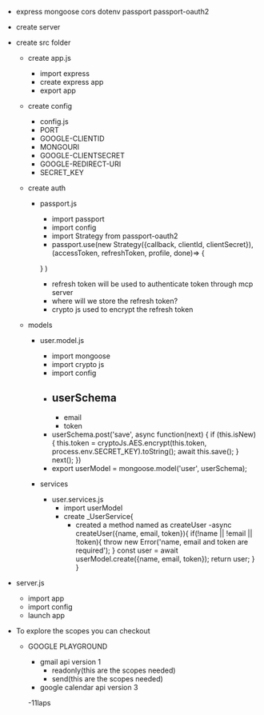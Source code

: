 - express mongoose cors dotenv passport passport-oauth2 

- create server

- create src folder
    - create app.js
        - import express
        - create express app
        - export app

    - create config 
        - config.js
        - PORT
        - GOOGLE-CLIENTID
        - MONGOURI
        - GOOGLE-CLIENTSECRET
        - GOOGLE-REDIRECT-URI
        - SECRET_KEY

    - create auth
        - passport.js
            - import passport
            - import config
            - import Strategy from passport-oauth2
            - passport.use(new Strategy({callback, clientId, clientSecret}), (accessToken, refreshToken, profile, done)=> {

            }  )
            - refresh token will be used to authenticate token through mcp server
            - where will we store the refresh token?
            - crypto js used to encrypt the refresh token
    
    - models
        - user.model.js
            - import mongoose
            - import crypto js
            - import config
            - userSchema
                - 
                - email 
                - token
            - userSchema.post('save', async function(next) {
                    if (this.isNew) {
                        this.token = cryptoJs.AES.encrypt(this.token, process.env.SECRET_KEY).toString();
                        await this.save();
                    }
                    next();
                })
            - export userModel = mongoose.model('user', userSchema);    

        - services
            - user.services.js
                - import userModel
                - create _UserService{
                    - created a method named as createUser
                        -async createUser({name, email, token}){
                            if(!name || !email || !token){
                                throw new Error('name, email and token are required');
                            }
                            const user = await userModel.create({name, email, token});
                            return user;
                        }
                }


- server.js
    - import app
    - import config
    - launch app        


- To explore the scopes you can checkout
    - GOOGLE PLAYGROUND
        - gmail api version 1
            - readonly(this are the scopes needed) 
            - send(this are the scopes needed)
        - google calendar api version 3    

        -11laps